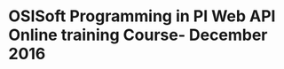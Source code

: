 OSISoft Programming in PI Web API Online training Course- December 2016
=======================================================================

 